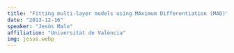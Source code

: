```yaml
---
title: "Fitting multi-layer models using MAximum Differentiation (MAD)"
date: "2013-12-16"
speaker: "Jesús Malo"
affiliation: "Universitat de Valéncia"
img: jesus.webp
---
```

